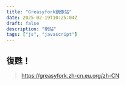 ```yaml
---
title: "Greasyfork鏡像站"
date: 2025-02-19T10:25:04Z
draft: false
description: "網站"
tags: ["js", "javascript"]
---
```

## 復甦！

> https://greasyfork.zh-cn.eu.org/zh-CN